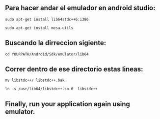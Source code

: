 
## Para hacer andar el emulador en android studio:

	sudo apt-get install lib64stdc++6:i386

	sudo apt-get install mesa-utils

## Buscando la dirreccion sigiente:

	cd YOURPATH/Android/Sdk/emulator/lib64

## Correr dentro de ese directorio estas lineas:

	mv libstdc++/ libstdc++.bak

	ln -s /usr/lib64/libstdc++.so.6  libstdc++

## Finally, run your application again using emulator.

